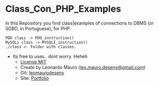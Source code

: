# Class_Con_PHP_Examples
In this Repository you find class|examples of connections to DBMS (or SGBD, in Portuguese), for PHP.

    PDO class -> PDO_instruction()
	MySQLi class -> MYSQLI_instruction()
    ./class <- Folder with classes.

* Its free to uses.. dont worry. Heheh
   * [License MIT][mit]
   * Create by Leonardo Mauro ([leo.mauro.desenv@gmail.com][email])
   * Git: [leomaurodesenv][git]
   * Site: [Portfolio][leomauro]

[mit]: https://opensource.org/licenses/MIT
[email]: leo.mauro.desenv@gmail.com
[git]: https://github.com/leomaurodesenv/
[leomauro]: http://leonardomauro.com